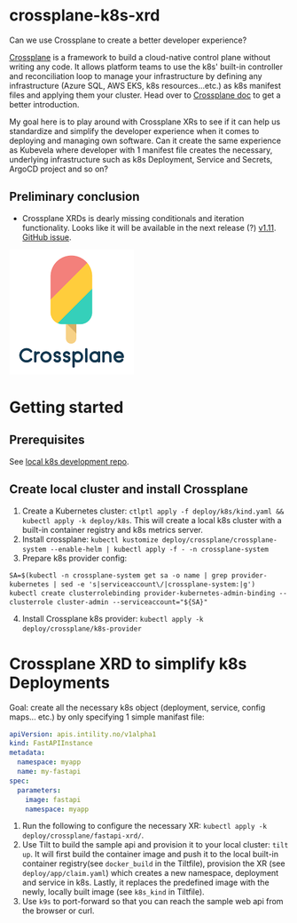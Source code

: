 # crossplane-k8s-xrd

Can we use Crossplane to create a better developer experience?

[Crossplane](https://www.crossplane.io/) is a framework to build a cloud-native control plane without writing any code. It allows platform teams to use the k8s' built-in controller and reconciliation loop to manage your infrastructure by defining any infrastructure (Azure SQL, AWS EKS, k8s resources...etc.) as k8s manifest files and applying them your cluster. Head over to [Crossplane doc](https://docs.crossplane.io/v1.10/) to get a better introduction.

My goal here is to play around with Crossplane XRs to see if it can help us standardize and simplify the developer experience when it comes to deploying and managing own software. Can it create the same experience as Kubevela where developer with 1 manifest file creates the necessary, underlying infrastructure such as k8s Deployment, Service and Secrets, ArgoCD project and so on?

## Preliminary conclusion
- Crossplane XRDs is dearly missing conditionals and iteration functionality. Looks like it will be available in the next release (?) [v1.11](https://youtu.be/a9J3xzb-DZM?t=834). [GitHub issue](https://github.com/crossplane/crossplane/issues/2524).

![Crossplane](logo/crossplane.png)

# Getting started

## Prerequisites

See [local k8s development repo](https://github.com/daniwk/app-scaling-keda#prequisites).

## Create local cluster and install Crossplane

1. Create a Kubernetes cluster: `ctlptl apply -f deploy/k8s/kind.yaml && kubectl apply -k deploy/k8s`. This will create a local k8s cluster with a built-in container registry and k8s metrics server.
2. Install crossplane: `kubectl kustomize deploy/crossplane/crossplane-system --enable-helm | kubectl apply -f - -n crossplane-system`
3. Prepare k8s provider config:
```
SA=$(kubectl -n crossplane-system get sa -o name | grep provider-kubernetes | sed -e 's|serviceaccount\/|crossplane-system:|g')
kubectl create clusterrolebinding provider-kubernetes-admin-binding --clusterrole cluster-admin --serviceaccount="${SA}"
```
4. Install Crossplane k8s provider: `kubectl apply -k deploy/crossplane/k8s-provider`

# Crossplane XRD to simplify k8s Deployments

Goal: create all the necessary k8s object (deployment, service, config maps... etc.) by only specifying 1 simple manifast file:

```yaml
apiVersion: apis.intility.no/v1alpha1
kind: FastAPIInstance
metadata:
  namespace: myapp
  name: my-fastapi
spec:
  parameters:
    image: fastapi
    namespace: myapp
```

1. Run the following to configure the necessary XR: `kubectl apply -k deploy/crossplane/fastapi-xrd/`. 
2. Use Tilt to build the sample api and provision it to your local cluster: `tilt up`. It will first build the container image and push it to the local built-in container registry(see `docker_build` in the Tiltfile), provision the XR (see `deploy/app/claim.yaml`) which creates a new namespace, deployment and service in k8s. Lastly, it replaces the predefined image with the newly, locally built image (see `k8s_kind` in Tiltfile). 
3. Use `k9s` to port-forward so that you can reach the sample web api from the browser or curl.
